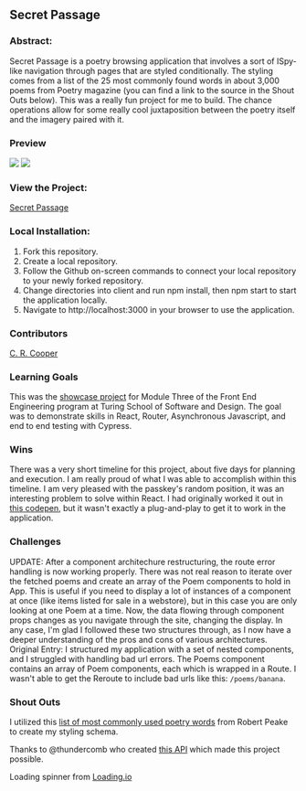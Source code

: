## Secret Passage
### Abstract:
Secret Passage is a poetry browsing application that involves a sort of ISpy-like navigation through pages that are styled conditionally. The styling comes from a list of the 25 most commonly found words in about 3,000 poems from Poetry magazine (you can find a link to the source in the Shout Outs below). This was a really fun project for me to build. The chance operations allow for some really cool juxtaposition between the poetry itself and the imagery paired with it.

### Preview
![](https://media.giphy.com/media/v1.Y2lkPTc5MGI3NjExOTBhNTg1YWNjZDQ2OTdjNTE3ZGY4ZDhmM2YzZTkzYTdiZDUzZDU1NyZlcD12MV9pbnRlcm5hbF9naWZzX2dpZklkJmN0PWc/E3giXddIqO8OBXSKgE/giphy.gif)
![](https://media.giphy.com/media/v1.Y2lkPTc5MGI3NjExMTNhMTFlYmUwZTk3MmZhY2VkNjc2OWQ0ODFlNTJkYjFmZDAxZjEwOSZlcD12MV9pbnRlcm5hbF9naWZzX2dpZklkJmN0PWc/5vLBUwuHAKqZn9p8PH/giphy.gif)

### View the Project:
[Secret Passage](https://secret-passage.vercel.app/)

### Local Installation:
1. Fork this repository.
2. Create a local repository.
3. Follow the Github on-screen commands to connect your local repository to your newly forked repository.
4. Change directories into client and run npm install, then npm start to start the application locally.
5. Navigate to http://localhost:3000 in your browser to use the application.



### Contributors
[C. R. Cooper](https://github.com/chrissycooper)

### Learning Goals
This was the [showcase project](https://frontend.turing.edu/projects/module-3/showcase.html) for Module Three of the Front End Engineering program at Turing School of Software and Design. The goal was to demonstrate skills in React, Router, Asynchronous Javascript, and end to end testing with Cypress. 

### Wins
There was a very short timeline for this project, about five days for planning and execution. I am really proud of what I was able to accomplish within this timeline.
I am very pleased with the passkey's random position, it was an interesting problem to solve within React. I had originally worked it out in [this codepen](https://codepen.io/thecrimb/pen/eYPdRPb), but it wasn't exactly a plug-and-play to get it to work in the application. 

### Challenges
UPDATE: After a component architechure restructuring, the route error handling is now working properly. There was not real reason to iterate over the fetched poems and create an array of the Poem components to hold in App. This is useful if you need to display a lot of instances of a component at once (like items listed for sale in a webstore), but in this case you are only looking at one Poem at a time. Now, the data flowing through component props changes as you navigate through the site, changing the display. 
In any case, I'm glad I followed these two structures through, as I now have a deeper understanding of the pros and cons of various architectures. 
Original Entry: I structured my application with a set of nested components, and I struggled with handling bad url errors. The Poems component contains an array of Poem components, each which is wrapped in a Route. I wasn't able to get the Reroute to include bad urls like this: `/poems/banana`. 

### Shout Outs
I utilized this [list of most commonly used poetry words](https://www.robertpeake.com/archives/6676-top-poetry-words.html) from Robert Peake to create my styling schema.

Thanks to @thundercomb who created [this API](https://github.com/thundercomb/poetrydb) which made this project possible.

Loading spinner from [Loading.io](https://github.com/loadingio/css-spinner/)
